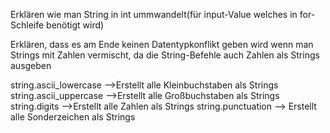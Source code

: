 Erklären wie man String in int ummwandelt(für input-Value welches in for-Schleife benötigt wird)

Erklären, dass es am Ende keinen Datentypkonflikt geben wird wenn man Strings mit Zahlen vermischt, da die String-Befehle
auch Zahlen als Strings ausgeben

string.ascii_lowercase -->Erstellt alle Kleinbuchstaben als Strings
string.ascii_uppercase -->Erstellt alle Großbuchstaben als Strings
string.digits -->Erstellt alle Zahlen als Strings
string.punctuation --> Erstellt alle Sonderzeichen als Strings